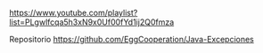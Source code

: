 https://www.youtube.com/playlist?list=PLgwlfcqa5h3xN9x0Uf00fYd1ij2Q0fmza

Repositorio
https://github.com/EggCooperation/Java-Excepciones
